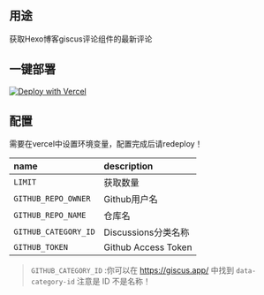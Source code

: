 ## 用途


获取Hexo博客giscus评论组件的最新评论

## 一键部署

[![Deploy with Vercel](https://vercel.com/button)](https://vercel.com/import/project?template=https://github.com/Achuan-2/recent-comment)

## 配置

需要在vercel中设置环境变量，配置完成后请redeploy！

|name|description|
|:---|:---|
| `LIMIT` |获取数量|
| `GITHUB_REPO_OWNER` |Github用户名|
| `GITHUB_REPO_NAME` |仓库名|
| `GITHUB_CATEGORY_ID` |Discussions分类名称|
| `GITHUB_TOKEN` |Github Access Token|

> `GITHUB_CATEGORY_ID` :你可以在 https://giscus.app/ 中找到 `data-category-id` 注意是 ID 不是名称！
